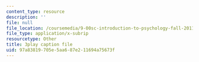 ```yaml
---
content_type: resource
description: ''
file: null
file_location: /coursemedia/9-00sc-introduction-to-psychology-fall-2011/97a83819705e5aa687e211694a75673f_yBYebcVw8Zk.vtt
file_type: application/x-subrip
resourcetype: Other
title: 3play caption file
uid: 97a83819-705e-5aa6-87e2-11694a75673f
---
```

